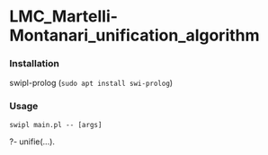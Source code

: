 # LMC_Martelli-Montanari_unification_algorithm

### Installation
swipl-prolog (`sudo apt install swi-prolog`)

### Usage
`swipl main.pl -- [args]`

?- unifie(...).
